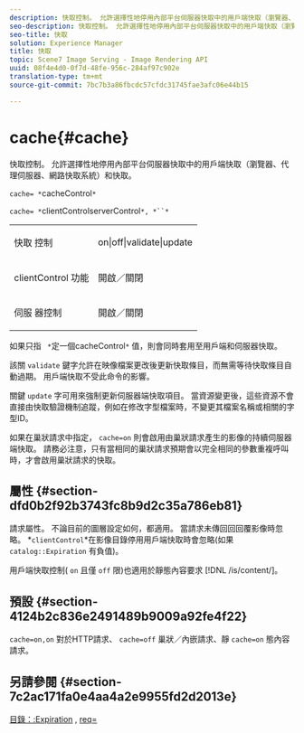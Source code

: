 ```yaml
---
description: 快取控制。 允許選擇性地停用內部平台伺服器快取中的用戶端快取（瀏覽器、代理伺服器、網路快取系統）和快取。
seo-description: 快取控制。 允許選擇性地停用內部平台伺服器快取中的用戶端快取（瀏覽器、代理伺服器、網路快取系統）和快取。
seo-title: 快取
solution: Experience Manager
title: 快取
topic: Scene7 Image Serving - Image Rendering API
uuid: 08f4e4d0-0f7d-48fe-956c-284af97c902e
translation-type: tm+mt
source-git-commit: 7bc7b3a86fbcdc57cfdc31745fae3afc06e44b15

---
```



# cache{#cache}

快取控制。 允許選擇性地停用內部平台伺服器快取中的用戶端快取（瀏覽器、代理伺服器、網路快取系統）和快取。

`cache= *`cacheControl`*`

`cache= *`clientControlserverControl`*, *``*`

<table id="simpletable_70ACECAEA02F400C83B598FA13F1D00B"> 
 <tr class="strow"> 
  <td class="stentry"> <p><span class="codeph"> 快取 <span class="varname"> 控制</span></span> </p> </td> 
  <td class="stentry"> <p><span class="codeph"> on|off|validate|update</span> </p> </td> 
 </tr> 
 <tr class="strow"> 
  <td class="stentry"> <p><span class="codeph"> clientControl <span class="varname"> 功能</span></span> </p></td> 
  <td class="stentry"> <p><span class="codeph"> 開啟／關閉</span> </p></td> 
 </tr> 
 <tr class="strow"> 
  <td class="stentry"> <p><span class="codeph"> 伺服 <span class="varname"> 器控制</span></span> </p></td> 
  <td class="stentry"> <p><span class="codeph"> 開啟／關閉</span> </p></td> 
 </tr> 
</table>

如果只指 ` *`定一個cacheControl`*` 值，則會同時套用至用戶端和伺服器快取。

該關 `validate` 鍵字允許在映像檔案更改後更新快取條目，而無需等待快取條目自動過期。 用戶端快取不受此命令的影響。

關鍵 `update` 字可用來強制更新伺服器端快取項目。 當資源變更後，這些資源不會直接由快取驗證機制追蹤，例如在修改字型檔案時，不變更其檔案名稱或相關的字型ID。

如果在巢狀請求中指定， `cache=on` 則會啟用由巢狀請求產生的影像的持續伺服器端快取。 請務必注意，只有當相同的巢狀請求預期會以完全相同的參數重複呼叫時，才會啟用巢狀請求的快取。

## 屬性 {#section-dfd0b2f92b3743fc8b9d2c35a786eb81}

請求屬性。 不論目前的圖層設定如何，都適用。 當請求未傳回回回覆影像時忽略。 *`clientControl`*在影像目錄停用用戶端快取時會忽略(如果 `catalog::Expiration` 有負值)。

用戶端快取控制( `on` 且僅 `off` 限)也適用於靜態內容要求 [!DNL /is/content/]。

## 預設 {#section-4124b2c836e2491489b9009a92fe4f22}

`cache=on,on` 對於HTTP請求、 `cache=off` 巢狀／內嵌請求、靜 `cache=on` 態內容請求。

## 另請參閱 {#section-7c2ac171fa0e4aa4a2e9955fd2d2013e}

[目錄：:Expiration](../../../../../is-api/image-catalog/image-serving-api-ref/c-image-catalog-reference/c-image-svg-data-reference/c-image-data-reference/r-expiration-cat.md#reference-a7afd668ecbb4d2da65d86259aa6a28a) , [req=](../../../../../is-api/http-ref/image-serving-api-ref/c-http-protocol-reference/c-command-reference/r-req/r-req.md#reference-907cdb4a97034db7ad94695f25552e76)
